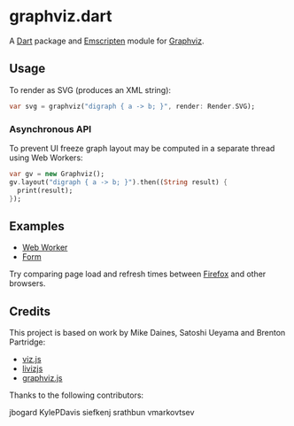 # graphviz.dart

A [Dart][] package and [Emscripten][] module for [Graphviz][].

## Usage

To render as SVG (produces an XML string):

```dart
var svg = graphviz("digraph { a -> b; }", render: Render.SVG);
```

### Asynchronous API

To prevent UI freeze graph layout may be computed in a separate
thread using Web Workers:

```dart
var gv = new Graphviz();
gv.layout("digraph { a -> b; }").then((String result) {
  print(result);
});
```

## Examples

- [Web Worker](http://rwl.github.io/graphviz.dart/example.html)
- [Form](http://rwl.github.io/graphviz.dart/form.html)

Try comparing page load and refresh times between [Firefox][] and
other browsers.

## Credits

This project is based on work by Mike Daines, Satoshi Ueyama and
Brenton Partridge:

- [viz.js](https://github.com/mdaines/viz.js)
- [livizjs](https://github.com/gyuque/livizjs)
- [graphviz.js](https://github.com/bpartridge/graphviz.js)

Thanks to the following contributors:

  jbogard
  KylePDavis
  siefkenj
  srathbun
  vmarkovtsev

[Dart]: https://www.dartlang.org/
[Emscripten]: http://emscripten.org/
[Graphviz]: http://www.graphviz.org/
[Firefox]: https://www.mozilla.org/en-US/firefox/android/
